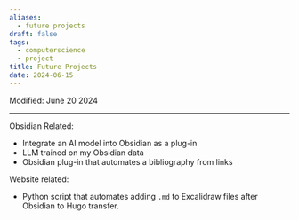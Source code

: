 ```yaml
---
aliases:
  - future projects
draft: false
tags:
  - computerscience
  - project
title: Future Projects
date: 2024-06-15
---
```

Modified: June 20 2024 

-------------------------------------------------------------------------------

Obsidian Related:
 - Integrate an AI model into Obsidian as a plug-in
 - LLM trained on my Obsidian data
 - Obsidian plug-in that automates a bibliography from links

Website related:
 - Python script that automates adding `.md` to Excalidraw files after Obsidian to Hugo transfer.